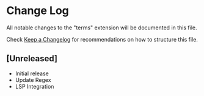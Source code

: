 # Change Log

All notable changes to the "terms" extension will be documented in this file.

Check [Keep a Changelog](http://keepachangelog.com/) for recommendations on how to structure this file.

## [Unreleased]

- Initial release
- Update Regex
- LSP Integration